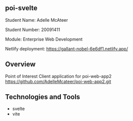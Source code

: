 ## poi-svelte

Student Name: Adelle McAteer

Student Number: 20091411

Module: Enterprise Web Development

Netlify deployment: https://gallant-nobel-6e6df1.netlify.app/

## Overview
Point of Interest Client application for poi-web-app2 https://github.com/AdelleMcateer/poi-web-app2.git


## Technologies and Tools
- svelte
- vite
